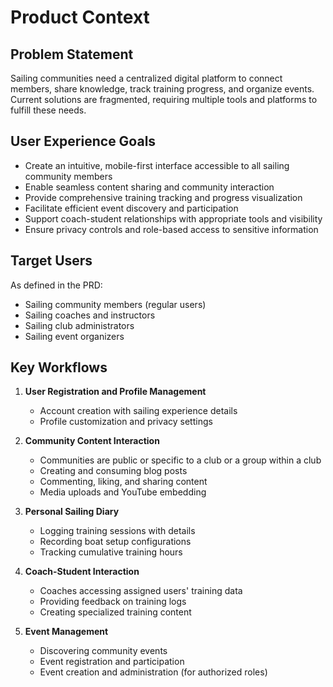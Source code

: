 # Product Context

## Problem Statement
Sailing communities need a centralized digital platform to connect members, share knowledge, track training progress, and organize events. Current solutions are fragmented, requiring multiple tools and platforms to fulfill these needs.

## User Experience Goals
- Create an intuitive, mobile-first interface accessible to all sailing community members
- Enable seamless content sharing and community interaction
- Provide comprehensive training tracking and progress visualization
- Facilitate efficient event discovery and participation
- Support coach-student relationships with appropriate tools and visibility
- Ensure privacy controls and role-based access to sensitive information

## Target Users
As defined in the PRD:
- Sailing community members (regular users)
- Sailing coaches and instructors
- Sailing club administrators
- Sailing event organizers

## Key Workflows
1. **User Registration and Profile Management**
   - Account creation with sailing experience details
   - Profile customization and privacy settings

2. **Community Content Interaction**
   - Communities are public or specific to a club or a group within a club
   - Creating and consuming blog posts
   - Commenting, liking, and sharing content
   - Media uploads and YouTube embedding

3. **Personal Sailing Diary**
   - Logging training sessions with details
   - Recording boat setup configurations
   - Tracking cumulative training hours

4. **Coach-Student Interaction**
   - Coaches accessing assigned users' training data
   - Providing feedback on training logs
   - Creating specialized training content

5. **Event Management**
   - Discovering community events
   - Event registration and participation
   - Event creation and administration (for authorized roles)
